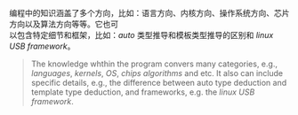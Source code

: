 编程中的知识涵盖了多个方向，比如：语言方向、内核方向、操作系统方向、芯片方向以及算法方向等等。它也可  
以包含特定细节和框架，比如：_auto_ 类型推导和模板类型推导的区别和 _linux USB framework_。

> The knowledge whthin the program convers many categories, e.g., _languages_, _kernels_, _OS_, _chips_ _algorithms_ and etc. It also can include specific details, e.g., the difference between auto type deduction and template type deduction, and frameworks, e.g. the _linux USB framework_. 